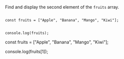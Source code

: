 Find and display the second element
of the `fruits` array.

<codeblock language="javascript" type="exercise" testMode="fixedInput">
<code>
const fruits = ["Apple", "Banana", "Mango", "Kiwi"];

console.log(fruits);
</code>

<solution>
const fruits = ["Apple", "Banana", "Mango", "Kiwi"];

console.log(fruits[1]);
</solution>
</codeblock>